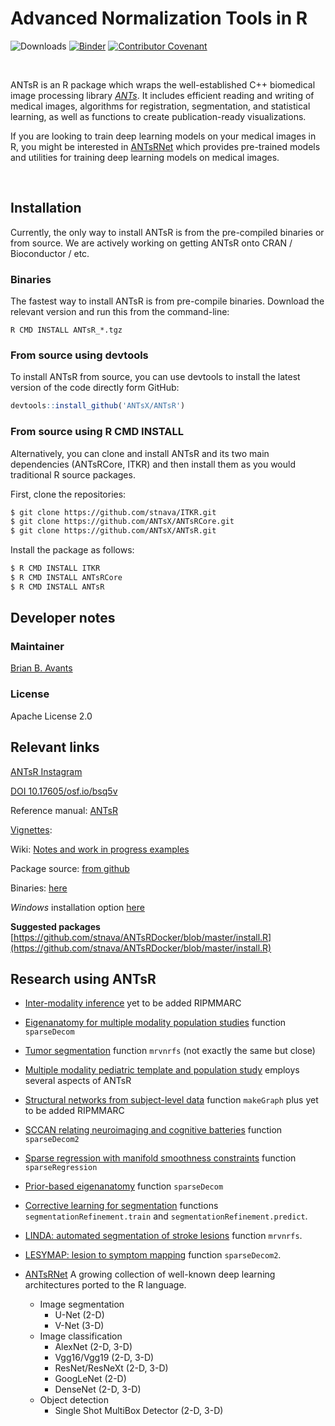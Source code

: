 

<!--
![ants brain](http://i.imgur.com/I2VNWpA.png)
![ants edie](http://i.imgur.com/DcV1NVT.png)
![ants babe](http://i.imgur.com/gwoxI5M.png)
-->
# Advanced Normalization Tools in R

![Downloads](https://img.shields.io/github/downloads/antsx/antsr/total) 
[![Binder](https://mybinder.org/badge_logo.svg)](https://mybinder.org/v2/gh/stnava/ANTsRDocker/master)
[![Contributor Covenant](https://img.shields.io/badge/Contributor%20Covenant-v2.0%20adopted-ff69b4.svg)](code_of_conduct.md)

<br />

ANTsR is an R package which wraps the well-established C++ biomedical image processing library <i>[ANTs](https://github.com/ANTsX/ANTs)</i>. It includes efficient reading and writing of medical images, algorithms for registration, segmentation, and statistical learning, as well as functions to create publication-ready visualizations.

If you are looking to train deep learning models on your medical images in R, you might be interested in [ANTsRNet](https://github.com/ANTsX/ANTsPy) which provides pre-trained models and utilities for training deep learning models on medical images.

<br />

## Installation

Currently, the only way to install ANTsR is from the pre-compiled binaries or from source. We are actively working on getting ANTsR onto CRAN / Bioconductor / etc. 

### Binaries

The fastest way to install ANTsR is from pre-compile binaries. Download the relevant version and run this from the command-line:

```
R CMD INSTALL ANTsR_*.tgz
```

### From source using devtools

To install ANTsR from source, you can use devtools to install the latest version of the code directly form GitHub:

```R
devtools::install_github('ANTsX/ANTsR')
```

### From source using R CMD INSTALL

Alternatively, you can clone and install ANTsR and its two main dependencies (ANTsRCore, ITKR) and then install them as you would traditional R source packages.

First, clone the repositories:

```sh
$ git clone https://github.com/stnava/ITKR.git
$ git clone https://github.com/ANTsX/ANTsRCore.git
$ git clone https://github.com/ANTsX/ANTsR.git
```

Install the package as follows:

```sh
$ R CMD INSTALL ITKR
$ R CMD INSTALL ANTsRCore
$ R CMD INSTALL ANTsR
```

## Developer notes

### Maintainer

[Brian B. Avants](http://stnava.github.io/)

### License

Apache License 2.0


## Relevant links

[ANTsR Instagram](https://www.instagram.com/antsrx/)

[DOI 10.17605/osf.io/bsq5v](https://osf.io/bsq5v/)

Reference manual:	[ANTsR](https://antsx.github.io/ANTsR/reference/index.html)

[Vignettes](https://antsx.github.io/ANTsR/articles/):

Wiki: [Notes and work in progress examples](https://github.com/ANTsX/ANTsR/wiki)

Package source:	[from github](https://github.com/ANTsX/ANTsR/zipball/master)

Binaries:	[here](http://github.com/ANTsX/ANTsR/releases/)

*Windows* installation option [here](https://github.com/ANTsX/ANTsR/wiki/Installing-ANTsR-on-Windows-10-(using-WSL2))

**Suggested packages** [https://github.com/stnava/ANTsRDocker/blob/master/install.R](https://github.com/stnava/ANTsRDocker/blob/master/install.R)


## Research using ANTsR

* [Inter-modality inference](http://www.ncbi.nlm.nih.gov/pubmed/25449745) yet to be added RIPMMARC

* [Eigenanatomy for multiple modality population studies](http://www.ncbi.nlm.nih.gov/pubmed/25448483) function `sparseDecom`

* [Tumor segmentation](http://www.ncbi.nlm.nih.gov/pubmed/25433513) function `mrvnrfs` (not exactly the same but close)

* [Multiple modality pediatric template and population study](http://www.nature.com/articles/sdata20153) employs several aspects of ANTsR

* [Structural networks from subject-level data](http://www.ncbi.nlm.nih.gov/pubmed/25320792) function `makeGraph` plus yet to be added RIPMMARC

* [SCCAN relating neuroimaging and cognitive batteries](http://www.ncbi.nlm.nih.gov/pmc/articles/PMC3911786/) function `sparseDecom2`

* [Sparse regression with manifold smoothness constraints](http://www.ncbi.nlm.nih.gov/pubmed/24683960) function `sparseRegression`

* [Prior-based eigenanatomy](http://www.ncbi.nlm.nih.gov/pubmed/24852460) function `sparseDecom`

* [Corrective learning for segmentation](http://www.ncbi.nlm.nih.gov/pmc/articles/PMC3049832/) functions `segmentationRefinement.train` and `segmentationRefinement.predict`.

* [LINDA: automated segmentation of stroke lesions](https://www.ncbi.nlm.nih.gov/pubmed/26756101) function `mrvnrfs`.

* [LESYMAP: lesion to symptom mapping](https://www.ncbi.nlm.nih.gov/pubmed/28882479) function `sparseDecom2`.

* [ANTsRNet](https://github.com/ntustison/ANTsRNet)  A growing collection of well-known deep learning
architectures ported to the R language.
    * Image segmentation
        * U-Net (2-D)
        * V-Net (3-D)
    * Image classification
        * AlexNet (2-D, 3-D)
        * Vgg16/Vgg19 (2-D, 3-D)
        * ResNet/ResNeXt (2-D, 3-D)
        * GoogLeNet (2-D)
        * DenseNet (2-D, 3-D)
    * Object detection
        * Single Shot MultiBox Detector (2-D, 3-D)
